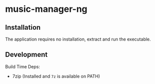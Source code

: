 # music-manager-ng

## Installation

The application requires no installation, extract and run the executable.

## Development

Build Time Deps:

- 7zip (Installed and `7z` is available on PATH)
